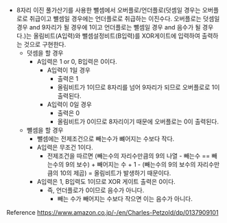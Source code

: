 
- 8자리 이진 풀가산기를 사용한 뺄셈에서 오버플로/언더플로(덧셈일 경우는 오버플로로 취급이고 뺼셈일 경우에는 언더플로로 취급하는 이진수다. 오버플로는 덧셈일 경우 and 9자리가 될 경우에 1이고 언더플로는 뺄셈일 경우 and 음수가 될 경우다.)는 올림비트(A입력)와 뺄셈설정비트(B입력)를 XOR게이트에 입력하여 출력하는 것으로 구현한다.
    - 덧셈을 할 경우
        - A입력은 1 or 0, B입력은 0이다.
            - A입력이 1일 경우
                - 출력은 1
                - 올림비트가 1이므로 8자리를 넘어 9자리가 되므로 오버플로로 1이 출력된다.
            - A입력이 0일 경우
                - 출력은 0
                - 올림비트가 0이므로 8자리이기 때문에 오버플로는 0이 출력된다.
    - 뺼셈을 할 경우
        - 뺄셈에는 전제조건으로 빼는수가 뺴어지는 수보다 작다.
        - A입력은 무조건 1이다.
            - 전제조건을 따르면 (빼는수의 자리수만큼의 9의 나열 - 빼는수 == 빼는수의 9의 보수) + 빼어지는 수 + 1 - (빼는수의 9의 보수의 자리수만큼의 10의 제곱) = 올림비트가 발생하기 때문이다.
        - A입력은 1, B입력도 1이므로 XOR 게이트 출력은 0이다.
            - 즉, 언더플로가 0이므로 음수가 아니다.
                - 빼는 수가 빼어지는 수보다 작으면 이는 음수가 아니다.

Reference
https://www.amazon.co.jp/-/en/Charles-Petzold/dp/0137909101